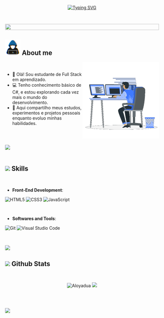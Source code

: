 
<p align="center">
  <a href="https://github.com/Aloyadua"><img src="https://readme-typing-svg.herokuapp.com?font=Fira+Code&weight=100&size=18&duration=2500&pause=1000&color=FFD3D3DC&center=true&vCenter=true&width=435&lines=+%F0%9F%94%92+Bem-Vindo+Ao+Meu+Perfil!+%F0%9F%94%92;%F0%9F%8E%92+Estudo+no+Senac+Destrito+Criativo+%F0%9F%8E%92;...;%F0%9F%92%BE+Front-End+Developer+em+Progresso...+%F0%9F%92%BE" alt="Typing SVG" /></a>
</p>


<br>


<p align="center">
  <img src="https://github.com/user-attachments/assets/0d6c55df-1cd9-46b0-b1f5-b63f97ef4c26" width="100%" height="50%">
</p>



## <picture><img src = "https://github.com/Nebulotico/Nebulotico/blob/main/about_me.gif" width = 50px></picture> **About me**

<picture> <img align="right" src="https://github.com/Nebulotico/Nebulotico/blob/main/Right_Side.gif" width = 250px></picture>

<br>

- 👋 Olá! Sou estudante de Full Stack em aprendizado.
- 💻 Tenho conhecimento básico de C#, e estou explorando cada vez mais o mundo do desenvolvimento.
- 🚀 Aqui compartilho meus estudos, experimentos e projetos pessoais enquanto evoluo minhas habilidades.

<br><br>

<img src="https://user-images.githubusercontent.com/73097560/115834477-dbab4500-a447-11eb-908a-139a6edaec5c.gif"><br><br>

## <img src="https://media2.giphy.com/media/QssGEmpkyEOhBCb7e1/giphy.gif?cid=ecf05e47a0n3gi1bfqntqmob8g9aid1oyj2wr3ds3mg700bl&rid=giphy.gif" width ="25"><b> Skills</b>
<br>
    
<p align="center">

- **Front-End Development**:

![HTML5](https://img.shields.io/badge/HTML5%20-%23E34F26.svg?style=for-the-badge&logo=html5&logoColor=white)
![CSS3](https://img.shields.io/badge/CSS%20-%231572B6.svg?style=for-the-badge&logo=css3&logoColor=white)
![JavaScript](https://img.shields.io/badge/JavaScript%20-%23F7DF1E.svg?style=for-the-badge&logo=javascript&logoColor=black)

<br>

- **Softwares and Tools**:

![Git](https://img.shields.io/badge/git-%23F05033.svg?style=for-the-badge&logo=git&logoColor=white)
![Visual Studio Code](https://img.shields.io/badge/Visual%20Studio%20Code-0078d7.svg?style=for-the-badge&logo=visual-studio-code&logoColor=white)

</p>


<br>
<br>

<img src="https://user-images.githubusercontent.com/73097560/115834477-dbab4500-a447-11eb-908a-139a6edaec5c.gif">

<br>


## <img src="https://media.giphy.com/media/iY8CRBdQXODJSCERIr/giphy.gif" width="35"><b> Github Stats </b>
<br>

<div align="center">

<img src="https://github-readme-stats.vercel.app/api/top-langs?username=Aloyadua&show_icons=true&locale=en&layout=compact&line_height=20&title_color=670f22&icon_color=670F22&text_color=101921&bg_color=F5F2E7" 
     width="375"  
     alt="Aloyadua"/>
<a href="https://github.com/Aloyadua/">
  <img src="https://github-readme-stats.vercel.app/api?username=Aloyadua&include_all_commits=true&count_private=true&show_icons=true&line_height=20&title_color=670F22&icon_color=670F22&text_color=101921&bg_color=F5F2E7" 
       width="450"/>
</a>

</div>

<br>
<br>
<br>

<img src="https://user-images.githubusercontent.com/73097560/115834477-dbab4500-a447-11eb-908a-139a6edaec5c.gif">
